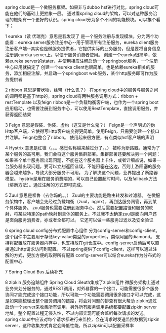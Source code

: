 spring cloud是一个微服务框架。如果非与dubbo hsf进行对比，spring cloud可能在他们的基础上更抽象一层。
通过看spring cloud的架构，可以对这种服务治理的框架有一个更好的认识。spring cloud分为多个不同的功能模块。可以挨个看下；

1 eureka（读 优瑞克）意思是我发现了
是一个服务注册与发现模块。分为两个功能看：eureka server服务注册中心--用于管理所有注册服务，eureka client服务注册客户端--其实也是微服务提供者，它提供实际的业务服务，但是要将自身信息注册到eureka server上，以便于服务消费者使用。
创建一个eureka很简单，依赖eureka server的stater，并使用相应注解启动一个springboot服务，一个注册中心应用就搞定了
创建一个eureka client也很简单，也是依赖eureka相关的服务，添加相应注解，并启动一个springboot web服务，某个http服务即可作为服务提供者

2 ribbon 意思是带状物，丝带（什么鬼？）
在spring cloud中的服务与服务之间的调用都是基于http的。spring cloud有两种服务调用方式：ribbon + restTemplate 以及feign
ribbon是一个负载均衡客户端，也作为一个spring boot应用启动，也需要注册到服务中心，可以使用RestTemplate，直接调用服务，并获得返回结果

3 Feign 意思是假装、伪装、虚构（这又是什么鬼？）
Feign是一个声明式的伪Http客户端，它使得写Http客户端变得更简单。使用Feign，只需要创建一个接口并注解。Feign也整合了ribbon。
使用起来很方便，有点类似hsf客户端的声明

4 Hystrix 意思是红锥（。。。感觉名称越来越过分了。。）
被称为断路器。通常为了某个服务的高可用，我们会将这个服务集群部署。集群部署还要解决另一个问题：如果某个单个服务器出现问题，不能在这个服务器上卡住，或者详细点说，如果一台服务器出现问题，要可以立刻返回错误，不能阻塞在这边，否则上游阻塞的服务器会越来越多，导致大部分服务不可用。
为了解决这个问题，业界提出了断路器模型。
hystrix是用在服务消费端的，可以自己设置超时时间，以及fallback方法（熔断方法）。通过注解的方式即可完成。

5 Zuul 意思是祖鲁（去你妈的。。）
Zuul的主要功能是路由转发和过滤器。
在微服务架构中，客户端会先经过负载均衡（zuul，nginx），再到达服务网管，再到某个具体服务。
zuul服务也需要注册到服务中心，然后需要配置路径和服务的映射，将某些特定的path映射到具体的服务上，不过我不太确定zuul是面向用户还是面向服务消费者，亦或者全都可以。
它还可以做一些服务过滤以及安全验证

6 spring cloud config分布式配置中心组件
分为config-server和config-client。这个组件中主要用于存储key-value类型的properties，类似阿里的diamond。
支持将配置放在服务器内存中，也支持放在git仓库中。config-server启动后可以直接通过http请求访问到配置。
不过spring提供了config-client，这样可以通过注解的方式，更加方便的取得所有配置
config-server可以结合eureka作为分布式的配置中心

7 Spring Cloud Bus 后续补充

8 zipkin 服务追踪组件
Spring Cloud Sleuth集成了zipkin组件
微服务架构上通过业务来划分服务的，通过REST调用，对外暴露的一个接口，可能需要很多个服务协同才能完成这个接口功能，所以可能一个功能需要调用很多接口才可以完成，这是如果能梳理出整个服务调用的链路，将会对问题的排查有很大帮助
zipkin通过启动一个server来收集所有调用，另外所有服务调用系统都要配置zipkin server地址，整个配置过程无侵入性，不过内部实现可能会监听每次请求的发送。
spring cloud中应该对每个请求都进行来监控，会在请求时发送监控数据到zipkin server，这种收集方式肯定会降低性能，所以zipkin可以配置采样率


